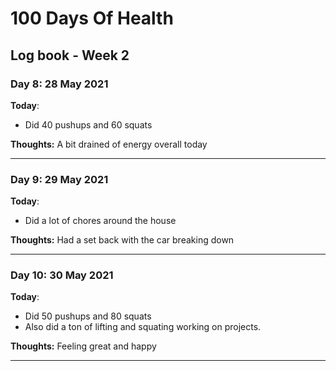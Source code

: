 # 100 Days Of Health

## Log book - Week 2

### Day 8: 28 May 2021

**Today**:

* Did 40 pushups and 60 squats

**Thoughts:** A bit drained of energy overall today

---

### Day 9: 29 May 2021

**Today**:

* Did a lot of chores around the house

**Thoughts:** Had a set back with the car breaking down

---

### Day 10: 30 May 2021

**Today**:

* Did 50 pushups and 80 squats
* Also did a ton of lifting and squating working on projects.

**Thoughts:** Feeling great and happy

---

